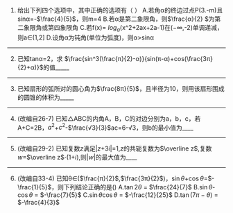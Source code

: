1. 给出下列四个选项中，其中正确的选项有（   ）
    A.若角α的终边过点P(3.-m)且sinα=-$\frac{4}{5}$，则m=4
    B.若α是第二象限角，则$\frac{α}{2} $为第二象限角或第四象限角
    C.若f(x)= $log_a$(x^2+2ax+2a-1)在($-\infty$,-2)单调递减，则a∈(1,2]
    D.设角α为钝角(单位为弧度)，则α>sinα
---
2. 已知tanα=2，求 $\frac{sin^3(\frac{π}{2}-α)}{sin(π-α)+cos(\frac{3π}{2}+α)}$的值_____
---
3. 已知扇形的弧所对的圆心角为$\frac{8π}{5}$，且半径为10，则用该扇形围成的圆锥的体积为_____
---
4. (改编自26-7) 已知△ABC的内角A，B，C的对边分别为a，b，c，若A+C=2B，$a^2$+$c^2$-$\frac{√3}{3}$ac=6-√3，则b的最小值为____
---
5. (改编自29-2) 已知复数*z*满足|*z*+3i|=1,*z*的共轭复数为$\overline z$,复数*w*=$\overline z$$\cdot$(1+*i*),则|*w*|的最大值为____
---
6. (改编自33-4) 已知θ∈($\frac{π}{2}$,$\frac{3π}{2}$)，$\sin θ$+$\cos θ$=$-\frac{1}{5}$，则下列结论正确的是()
    A.$\tan 2θ$ = $\frac{24}{7}$
    B.$\sin θ$-$\cos θ$ = $-\frac{7}{5}$
    C.$\sin θ$$\cos θ$ = $-\frac{12}{25}$
    D.$\tan (7π-θ)$ = $-\frac{4}{3}$
